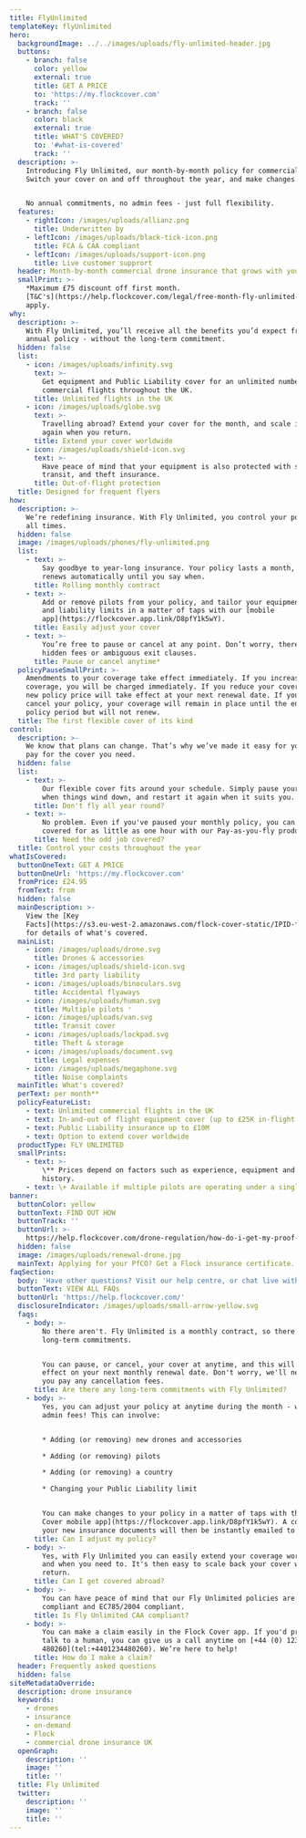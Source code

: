 ```yaml
---
title: FlyUnlimited
templateKey: flyUnlimited
hero:
  backgroundImage: ../../images/uploads/fly-unlimited-header.jpg
  buttons:
    - branch: false
      color: yellow
      external: true
      title: GET A PRICE
      to: 'https://my.flockcover.com'
      track: ''
    - branch: false
      color: black
      external: true
      title: WHAT'S COVERED?
      to: '#what-is-covered'
      track: ''
  description: >-
    Introducing Fly Unlimited, our month-by-month policy for commercial pilots.
    Switch your cover on and off throughout the year, and make changes anytime.


    No annual commitments, no admin fees - just full flexibility.
  features:
    - rightIcon: /images/uploads/allianz.png
      title: Underwritten by
    - leftIcon: /images/uploads/black-tick-icon.png
      title: FCA & CAA compliant
    - leftIcon: /images/uploads/support-icon.png
      title: Live customer supprort
  header: Month-by-month commercial drone insurance that grows with you
  smallPrint: >-
    *Maximum £75 discount off first month.
    [T&C's](https://help.flockcover.com/legal/free-month-fly-unlimited-tcs)
    apply.
why:
  description: >-
    With Fly Unlimited, you’ll receive all the benefits you’d expect from an
    annual policy - without the long-term commitment.
  hidden: false
  list:
    - icon: /images/uploads/infinity.svg
      text: >-
        Get equipment and Public Liability cover for an unlimited number of
        commercial flights throughout the UK.
      title: Unlimited flights in the UK
    - icon: /images/uploads/globe.svg
      text: >-
        Travelling abroad? Extend your cover for the month, and scale it down
        again when you return.  
      title: Extend your cover worldwide
    - icon: /images/uploads/shield-icon.svg
      text: >-
        Have peace of mind that your equipment is also protected with storage,
        transit, and theft insurance.
      title: Out-of-flight protection
  title: Designed for frequent flyers
how:
  description: >-
    We’re redefining insurance. With Fly Unlimited, you control your policy. At
    all times.
  hidden: false
  image: /images/uploads/phones/fly-unlimited.png
  list:
    - text: >-
        Say goodbye to year-long insurance. Your policy lasts a month, and
        renews automatically until you say when.
      title: Rolling monthly contract
    - text: >-
        Add or remove pilots from your policy, and tailor your equipment cover
        and liability limits in a matter of taps with our [mobile
        app](https://flockcover.app.link/D8pfY1k5wY).
      title: Easily adjust your cover
    - text: >-
        You’re free to pause or cancel at any point. Don’t worry, there are no
        hidden fees or ambiguous exit clauses.
      title: Pause or cancel anytime*
  policyPauseSmallPrint: >-
    Amendments to your coverage take effect immediately. If you increase your
    coverage, you will be charged immediately. If you reduce your coverage, your
    new policy price will take effect at your next renewal date. If you pause or
    cancel your policy, your coverage will remain in place until the end of the
    policy period but will not renew.
  title: The first flexible cover of its kind
control:
  description: >-
    We know that plans can change. That’s why we’ve made it easy for you to only
    pay for the cover you need.
  hidden: false
  list:
    - text: >-
        Our flexible cover fits around your schedule. Simply pause your policy
        when things wind down, and restart it again when it suits you.
      title: Don't fly all year round?
    - text: >-
        No problem. Even if you've paused your monthly policy, you can get
        covered for as little as one hour with our Pay-as-you-fly product.
      title: Need the odd job covered?
  title: Control your costs throughout the year
whatIsCovered:
  buttonOneText: GET A PRICE
  buttonOneUrl: 'https://my.flockcover.com'
  fromPrice: £24.95
  fromText: from
  hidden: false
  mainDescription: >-
    View the [Key
    Facts](https://s3.eu-west-2.amazonaws.com/flock-cover-static/IPID-fly-unlimited.pdf)
    for details of what's covered.
  mainList:
    - icon: /images/uploads/drone.svg
      title: Drones & accessories
    - icon: /images/uploads/shield-icon.svg
      title: 3rd party liability
    - icon: /images/uploads/binoculars.svg
      title: Accidental flyaways
    - icon: /images/uploads/human.svg
      title: Multiple pilots ⁺
    - icon: /images/uploads/van.svg
      title: Transit cover
    - icon: /images/uploads/lockpad.svg
      title: Theft & storage
    - icon: /images/uploads/document.svg
      title: Legal expenses
    - icon: /images/uploads/megaphone.svg
      title: Noise complaints
  mainTitle: What's covered?
  perText: per month**
  policyFeatureList:
    - text: Unlimited commercial flights in the UK
    - text: In-and-out of flight equipment cover (up to £25K in-flight limit)
    - text: Public Liability insurance up to £10M
    - text: Option to extend cover worldwide
  productType: FLY UNLIMITED
  smallPrints:
    - text: >-
        \** Prices depend on factors such as experience, equipment and claims
        history.
    - text: \+ Available if multiple pilots are operating under a single PfCO.
banner:
  buttonColor: yellow
  buttonText: FIND OUT HOW
  buttonTrack: ''
  buttonUrl: >-
    https://help.flockcover.com/drone-regulation/how-do-i-get-my-proof-of-insurance-document-for-my-pfco-application
  hidden: false
  image: /images/uploads/renewal-drone.jpg
  mainText: Applying for your PfCO? Get a Flock insurance certificate.
faqSection:
  body: 'Have other questions? Visit our help centre, or chat live with us now.'
  buttonText: VIEW ALL FAQs
  buttonUrl: 'https://help.flockcover.com/'
  disclosureIndicator: /images/uploads/small-arrow-yellow.svg
  faqs:
    - body: >-
        No there aren't. Fly Unlimited is a monthly contract, so there are no
        long-term commitments.


        You can pause, or cancel, your cover at anytime, and this will take
        effect on your next monthly renewal date. Don't worry, we'll never make
        you pay any cancellation fees.
      title: Are there any long-term commitments with Fly Unlimited?
    - body: >-
        Yes, you can adjust your policy at anytime during the month - with no
        admin fees! This can involve:


        * Adding (or removing) new drones and accessories

        * Adding (or removing) pilots

        * Adding (or removing) a country 

        * Changing your Public Liability limit


        You can make changes to your policy in a matter of taps with the [Flock
        Cover mobile app](https://flockcover.app.link/D8pfY1k5wY). A copy of
        your new insurance documents will then be instantly emailed to you.
      title: Can I adjust my policy?
    - body: >-
        Yes, with Fly Unlimited you can easily extend your coverage worldwide as
        and when you need to. It's then easy to scale back your cover when you
        return.
      title: Can I get covered abroad?
    - body: >-
        You can have peace of mind that our Fly Unlimited policies are CAA
        compliant and EC785/2004 compliant.
      title: Is Fly Unlimited CAA compliant?
    - body: >-
        You can make a claim easily in the Flock Cover app. If you'd prefer to
        talk to a human, you can give us a call anytime on [+44 (0) 1234
        480260](tel:+4401234480260). We’re here to help!
      title: How do I make a claim?
  header: Frequently asked questions
  hidden: false
siteMetadataOverride:
  description: drone insurance
  keywords:
    - drones
    - insurance
    - on-demand
    - Flock
    - commercial drone insurance UK
  openGraph:
    description: ''
    image: ''
    title: ''
  title: Fly Unlimited
  twitter:
    description: ''
    image: ''
    title: ''
---
```


